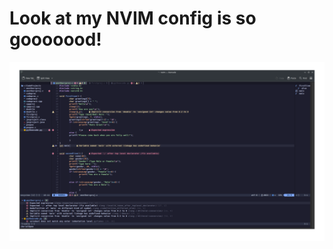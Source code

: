 <h1>Look at my NVIM config is so gooooood!</h1>
<img src="https://github.com/CrizzyC/NVIM-config/blob/main/Screenshot_20230725_162239.png?raw=true">
